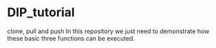 # DIP_tutorial
clone, pull and push
In this repository we just need to demonstrate how these basic three functions can be executed.
